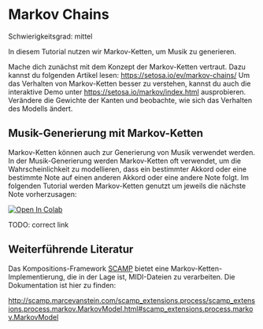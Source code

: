 # Markov Chains

Schwierigkeitsgrad: mittel

In diesem Tutorial nutzen wir Markov-Ketten, um Musik zu generieren.

Mache dich zunächst mit dem Konzept der Markov-Ketten vertraut. Dazu kannst du folgenden Artikel lesen: https://setosa.io/ev/markov-chains/
Um das Verhalten von Markov-Ketten besser zu verstehen, kannst du auch die interaktive Demo unter https://setosa.io/markov/index.html ausprobieren. Verändere die Gewichte der Kanten und beobachte, wie sich das Verhalten des Modells ändert.

## Musik-Generierung mit Markov-Ketten

Markov-Ketten können auch zur Generierung von Musik verwendet werden. In der Musik-Generierung werden Markov-Ketten oft verwendet, um die Wahrscheinlichkeit zu modellieren, dass ein bestimmter Akkord oder eine bestimmte Note auf einen anderen Akkord oder eine andere Note folgt. Im folgenden Tutorial werden Markov-Ketten genutzt um jeweils die nächste Note vorherzusagen:


[![Open In Colab][colab-badge]][colab-notebook3]

[colab-notebook3]: <https://colab.research.google.com/drive/1DTfLU4euq13HOACdrpaaeXv3qmdZKIhh?usp=sharing>
[colab-badge]: <https://colab.research.google.com/assets/colab-badge.svg>

TODO: correct link


## Weiterführende Literatur

Das Kompositions-Framework [SCAMP](http://scamp.marcevanstein.com/index.html) bietet eine Markov-Ketten-Implementierung, die in der Lage ist, MIDI-Dateien zu verarbeiten. Die Dokumentation ist hier zu finden:

http://scamp.marcevanstein.com/scamp_extensions.process/scamp_extensions.process.markov.MarkovModel.html#scamp_extensions.process.markov.MarkovModel